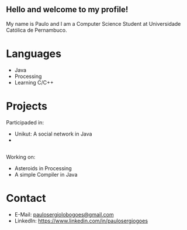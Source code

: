 ## Hello and welcome to my profile!

My name is Paulo and I am a Computer Science Student at Universidade Católica de Pernambuco.

# Languages
- Java
- Processing
- Learning C/C++

# Projects
Participaded in:
- Unikut: A social network in Java
- 

##

Working on:
- Asteroids in Processing
- A simple Compiler in Java

# Contact
- E-Mail: paulosergiolobogoes@gmail.com
- LinkedIn: https://www.linkedin.com/in/paulosergiogoes
<!--
**Paulo-Goes/Paulo-Goes** is a ✨ _special_ ✨ repository because its `README.md` (this file) appears on your GitHub profile.

Here are some ideas to get you started:

- 🔭 I’m currently working on ...
- 🌱 I’m currently learning ...
- 👯 I’m looking to collaborate on ...
- 🤔 I’m looking for help with ...
- 💬 Ask me about ...
- 📫 How to reach me: ...
- 😄 Pronouns: ...
- ⚡ Fun fact: ...
-->
